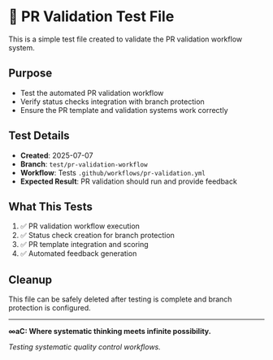 # 🧪 PR Validation Test File

This is a simple test file created to validate the PR validation workflow system.

## Purpose
- Test the automated PR validation workflow
- Verify status checks integration with branch protection
- Ensure the PR template and validation systems work correctly

## Test Details
- **Created**: 2025-07-07
- **Branch**: `test/pr-validation-workflow` 
- **Workflow**: Tests `.github/workflows/pr-validation.yml`
- **Expected Result**: PR validation should run and provide feedback

## What This Tests
1. ✅ PR validation workflow execution
2. ✅ Status check creation for branch protection
3. ✅ PR template integration and scoring
4. ✅ Automated feedback generation

## Cleanup
This file can be safely deleted after testing is complete and branch protection is configured.

---

**∞aC: Where systematic thinking meets infinite possibility.**

*Testing systematic quality control workflows.*

